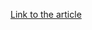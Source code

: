 [Link to the article](https://www.trendmicro.com/en_us/research/23/d/an-analysis-of-the-bablock-ransomware.html)
